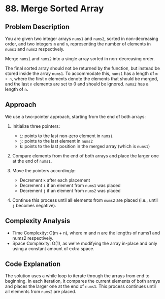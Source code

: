 # 88. Merge Sorted Array

## Problem Description

You are given two integer arrays `nums1` and `nums2`, sorted in non-decreasing order, and two integers `m` and `n`, representing the number of elements in `nums1` and `nums2` respectively.

Merge `nums1` and `nums2` into a single array sorted in non-decreasing order.

The final sorted array should not be returned by the function, but instead be stored inside the array `nums1`. To accommodate this, `nums1` has a length of `m + n`, where the first `m` elements denote the elements that should be merged, and the last `n` elements are set to 0 and should be ignored. `nums2` has a length of `n`.

## Approach

We use a two-pointer approach, starting from the end of both arrays:

1. Initialize three pointers:
   - `i`: points to the last non-zero element in `nums1`
   - `j`: points to the last element in `nums2`
   - `k`: points to the last position in the merged array (which is `nums1`)

2. Compare elements from the end of both arrays and place the larger one at the end of `nums1`.

3. Move the pointers accordingly:
   - Decrement `k` after each placement
   - Decrement `i` if an element from `nums1` was placed
   - Decrement `j` if an element from `nums2` was placed

4. Continue this process until all elements from `nums2` are placed (i.e., until `j` becomes negative).

## Complexity Analysis

- Time Complexity: O(m + n), where m and n are the lengths of nums1 and nums2 respectively.
- Space Complexity: O(1), as we're modifying the array in-place and only using a constant amount of extra space.

## Code Explanation

The solution uses a while loop to iterate through the arrays from end to beginning. In each iteration, it compares the current elements of both arrays and places the larger one at the end of `nums1`. This process continues until all elements from `nums2` are placed.

